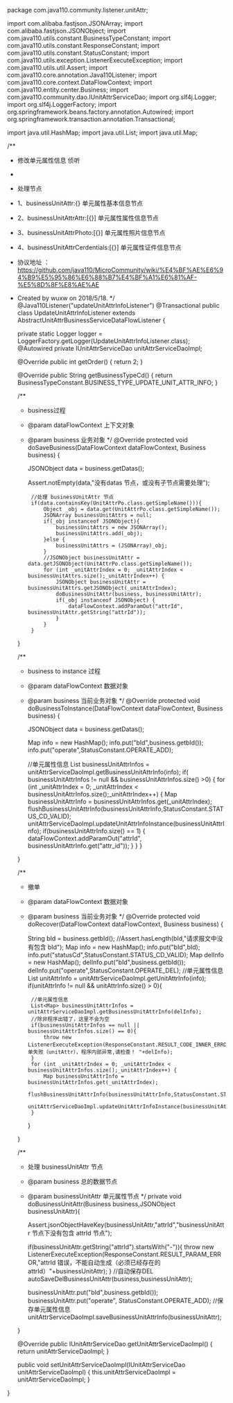 package com.java110.community.listener.unitAttr;

import com.alibaba.fastjson.JSONArray;
import com.alibaba.fastjson.JSONObject;
import com.java110.utils.constant.BusinessTypeConstant;
import com.java110.utils.constant.ResponseConstant;
import com.java110.utils.constant.StatusConstant;
import com.java110.utils.exception.ListenerExecuteException;
import com.java110.utils.util.Assert;
import com.java110.core.annotation.Java110Listener;
import com.java110.core.context.DataFlowContext;
import com.java110.entity.center.Business;
import com.java110.community.dao.IUnitAttrServiceDao;
import org.slf4j.Logger;
import org.slf4j.LoggerFactory;
import org.springframework.beans.factory.annotation.Autowired;
import org.springframework.transaction.annotation.Transactional;

import java.util.HashMap;
import java.util.List;
import java.util.Map;

/**
 * 修改单元属性信息 侦听
 *
 * 处理节点
 * 1、businessUnitAttr:{} 单元属性基本信息节点
 * 2、businessUnitAttrAttr:[{}] 单元属性属性信息节点
 * 3、businessUnitAttrPhoto:[{}] 单元属性照片信息节点
 * 4、businessUnitAttrCerdentials:[{}] 单元属性证件信息节点
 * 协议地址 ：https://github.com/java110/MicroCommunity/wiki/%E4%BF%AE%E6%94%B9%E5%95%86%E6%88%B7%E4%BF%A1%E6%81%AF-%E5%8D%8F%E8%AE%AE
 * Created by wuxw on 2018/5/18.
 */
@Java110Listener("updateUnitAttrInfoListener")
@Transactional
public class UpdateUnitAttrInfoListener extends AbstractUnitAttrBusinessServiceDataFlowListener {

    private static Logger logger = LoggerFactory.getLogger(UpdateUnitAttrInfoListener.class);
    @Autowired
    private IUnitAttrServiceDao unitAttrServiceDaoImpl;

    @Override
    public int getOrder() {
        return 2;
    }

    @Override
    public String getBusinessTypeCd() {
        return BusinessTypeConstant.BUSINESS_TYPE_UPDATE_UNIT_ATTR_INFO;
    }

    /**
     * business过程
     * @param dataFlowContext 上下文对象
     * @param business 业务对象
     */
    @Override
    protected void doSaveBusiness(DataFlowContext dataFlowContext, Business business) {

        JSONObject data = business.getDatas();

        Assert.notEmpty(data,"没有datas 节点，或没有子节点需要处理");


            //处理 businessUnitAttr 节点
            if(data.containsKey(UnitAttrPo.class.getSimpleName())){
                Object _obj = data.get(UnitAttrPo.class.getSimpleName());
                JSONArray businessUnitAttrs = null;
                if(_obj instanceof JSONObject){
                    businessUnitAttrs = new JSONArray();
                    businessUnitAttrs.add(_obj);
                }else {
                    businessUnitAttrs = (JSONArray)_obj;
                }
                //JSONObject businessUnitAttr = data.getJSONObject(UnitAttrPo.class.getSimpleName());
                for (int _unitAttrIndex = 0; _unitAttrIndex < businessUnitAttrs.size();_unitAttrIndex++) {
                    JSONObject businessUnitAttr = businessUnitAttrs.getJSONObject(_unitAttrIndex);
                    doBusinessUnitAttr(business, businessUnitAttr);
                    if(_obj instanceof JSONObject) {
                        dataFlowContext.addParamOut("attrId", businessUnitAttr.getString("attrId"));
                    }
                }
            }
    }


    /**
     * business to instance 过程
     * @param dataFlowContext 数据对象
     * @param business 当前业务对象
     */
    @Override
    protected void doBusinessToInstance(DataFlowContext dataFlowContext, Business business) {

        JSONObject data = business.getDatas();

        Map info = new HashMap();
        info.put("bId",business.getbId());
        info.put("operate",StatusConstant.OPERATE_ADD);

        //单元属性信息
        List<Map> businessUnitAttrInfos = unitAttrServiceDaoImpl.getBusinessUnitAttrInfo(info);
        if( businessUnitAttrInfos != null && businessUnitAttrInfos.size() >0) {
            for (int _unitAttrIndex = 0; _unitAttrIndex < businessUnitAttrInfos.size();_unitAttrIndex++) {
                Map businessUnitAttrInfo = businessUnitAttrInfos.get(_unitAttrIndex);
                flushBusinessUnitAttrInfo(businessUnitAttrInfo,StatusConstant.STATUS_CD_VALID);
                unitAttrServiceDaoImpl.updateUnitAttrInfoInstance(businessUnitAttrInfo);
                if(businessUnitAttrInfo.size() == 1) {
                    dataFlowContext.addParamOut("attrId", businessUnitAttrInfo.get("attr_id"));
                }
            }
        }

    }

    /**
     * 撤单
     * @param dataFlowContext 数据对象
     * @param business 当前业务对象
     */
    @Override
    protected void doRecover(DataFlowContext dataFlowContext, Business business) {

        String bId = business.getbId();
        //Assert.hasLength(bId,"请求报文中没有包含 bId");
        Map info = new HashMap();
        info.put("bId",bId);
        info.put("statusCd",StatusConstant.STATUS_CD_VALID);
        Map delInfo = new HashMap();
        delInfo.put("bId",business.getbId());
        delInfo.put("operate",StatusConstant.OPERATE_DEL);
        //单元属性信息
        List<Map> unitAttrInfo = unitAttrServiceDaoImpl.getUnitAttrInfo(info);
        if(unitAttrInfo != null && unitAttrInfo.size() > 0){

            //单元属性信息
            List<Map> businessUnitAttrInfos = unitAttrServiceDaoImpl.getBusinessUnitAttrInfo(delInfo);
            //除非程序出错了，这里不会为空
            if(businessUnitAttrInfos == null || businessUnitAttrInfos.size() == 0){
                throw new ListenerExecuteException(ResponseConstant.RESULT_CODE_INNER_ERROR,"撤单失败（unitAttr），程序内部异常,请检查！ "+delInfo);
            }
            for (int _unitAttrIndex = 0; _unitAttrIndex < businessUnitAttrInfos.size();_unitAttrIndex++) {
                Map businessUnitAttrInfo = businessUnitAttrInfos.get(_unitAttrIndex);
                flushBusinessUnitAttrInfo(businessUnitAttrInfo,StatusConstant.STATUS_CD_VALID);
                unitAttrServiceDaoImpl.updateUnitAttrInfoInstance(businessUnitAttrInfo);
            }
        }

    }



    /**
     * 处理 businessUnitAttr 节点
     * @param business 总的数据节点
     * @param businessUnitAttr 单元属性节点
     */
    private void doBusinessUnitAttr(Business business,JSONObject businessUnitAttr){

        Assert.jsonObjectHaveKey(businessUnitAttr,"attrId","businessUnitAttr 节点下没有包含 attrId 节点");

        if(businessUnitAttr.getString("attrId").startsWith("-")){
            throw new ListenerExecuteException(ResponseConstant.RESULT_PARAM_ERROR,"attrId 错误，不能自动生成（必须已经存在的attrId）"+businessUnitAttr);
        }
        //自动保存DEL
        autoSaveDelBusinessUnitAttr(business,businessUnitAttr);

        businessUnitAttr.put("bId",business.getbId());
        businessUnitAttr.put("operate", StatusConstant.OPERATE_ADD);
        //保存单元属性信息
        unitAttrServiceDaoImpl.saveBusinessUnitAttrInfo(businessUnitAttr);

    }



    @Override
    public IUnitAttrServiceDao getUnitAttrServiceDaoImpl() {
        return unitAttrServiceDaoImpl;
    }

    public void setUnitAttrServiceDaoImpl(IUnitAttrServiceDao unitAttrServiceDaoImpl) {
        this.unitAttrServiceDaoImpl = unitAttrServiceDaoImpl;
    }



}
